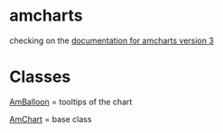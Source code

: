 # amcharts

checking on the [documentation for amcharts version 3]

# Classes

[AmBalloon] = tooltips of the chart

[AmChart] = base class

[AmBalloon]:<https://docs.amcharts.com/3/javascriptstockchart/AmBalloon>
[AmChart]: <https://docs.amcharts.com/3/javascriptstockchart/AmChart>


[documentation for amcharts version 3]:<https://docs.amcharts.com/3/>
